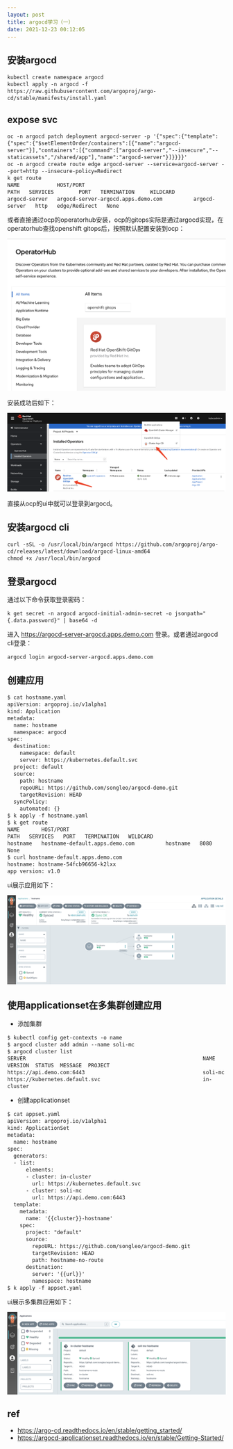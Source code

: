 ```yaml
---
layout: post
title: argocd学习（一）
date: 2021-12-23 00:12:05
---
```


## 安装argocd

```
kubectl create namespace argocd
kubectl apply -n argocd -f https://raw.githubusercontent.com/argoproj/argo-cd/stable/manifests/install.yaml
```

## expose svc

```
oc -n argocd patch deployment argocd-server -p '{"spec":{"template":{"spec":{"$setElementOrder/containers":[{"name":"argocd-server"}],"containers":[{"command":["argocd-server","--insecure","--staticassets","/shared/app"],"name":"argocd-server"}]}}}}'
oc -n argocd create route edge argocd-server --service=argocd-server --port=http --insecure-policy=Redirect
k get route
NAME            HOST/PORT                                                                PATH   SERVICES        PORT   TERMINATION     WILDCARD
argocd-server   argocd-server-argocd.apps.demo.com          argocd-server   http   edge/Redirect   None
```

或者直接通过ocp的operatorhub安装，ocp的gitops实际是通过argocd实现，在operatorhub查找openshift gitops后，按照默认配置安装到ocp：

![](/images/install-ocp-gitops.png)

安装成功后如下：

![](/images/installed-ocp-gitops.png)

直接从ocp的ui中就可以登录到argocd。

## 安装argocd cli

```
curl -sSL -o /usr/local/bin/argocd https://github.com/argoproj/argo-cd/releases/latest/download/argocd-linux-amd64
chmod +x /usr/local/bin/argocd
```
## 登录argocd

通过以下命令获取登录密码：

```
k get secret -n argocd argocd-initial-admin-secret -o jsonpath="{.data.password}" | base64 -d
```

进入 https://argocd-server-argocd.apps.demo.com 登录。或者通过argocd cli登录：

```
argocd login argocd-server-argocd.apps.demo.com
```

## 创建应用

```
$ cat hostname.yaml
apiVersion: argoproj.io/v1alpha1
kind: Application
metadata:
  name: hostname
  namespace: argocd
spec:
  destination:
    namespace: default
    server: https://kubernetes.default.svc
  project: default
  source:
    path: hostname
    repoURL: https://github.com/songleo/argocd-demo.git
    targetRevision: HEAD
  syncPolicy:
    automated: {}
$ k apply -f hostname.yaml
$ k get route
NAME       HOST/PORT                                                            PATH   SERVICES   PORT   TERMINATION   WILDCARD
hostname   hostname-default.apps.demo.com          hostname   8080                 None
$ curl hostname-default.apps.demo.com
hostname: hostname-54fcb96656-k2lxx
app version: v1.0
```

ui展示应用如下：

![](/images/argocd-hostname.png)

## 使用applicationset在多集群创建应用

- 添加集群

```
$ kubectl config get-contexts -o name
$ argocd cluster add admin --name soli-mc
$ argocd cluster list
SERVER                                                         NAME        VERSION  STATUS  MESSAGE  PROJECT
https://api.demo.com:6443                                      soli-mc
https://kubernetes.default.svc                                 in-cluster
```

- 创建applicationset

```
$ cat appset.yaml
apiVersion: argoproj.io/v1alpha1
kind: ApplicationSet
metadata:
  name: hostname
spec:
  generators:
  - list:
      elements:
      - cluster: in-cluster
        url: https://kubernetes.default.svc
      - cluster: soli-mc
        url: https://api.demo.com:6443
  template:
    metadata:
      name: '{{cluster}}-hostname'
    spec:
      project: "default"
      source:
        repoURL: https://github.com/songleo/argocd-demo.git
        targetRevision: HEAD
        path: hostname-no-route
      destination:
        server: '{{url}}'
        namespace: hostname
$ k apply -f appset.yaml
```

ui展示多集群应用如下：

![](/images/argocd-appset.png)

## ref

- https://argo-cd.readthedocs.io/en/stable/getting_started/
- https://argocd-applicationset.readthedocs.io/en/stable/Getting-Started/

